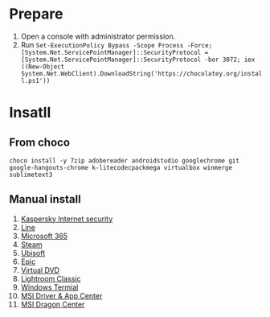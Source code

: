 # Prepare

1. Open a console with administrator permission.
2. Run `Set-ExecutionPolicy Bypass -Scope Process -Force; [System.Net.ServicePointManager]::SecurityProtocol = [System.Net.ServicePointManager]::SecurityProtocol -bor 3072; iex ((New-Object System.Net.WebClient).DownloadString('https://chocolatey.org/install.ps1'))`

# Insatll

## From choco

```
choco install -y 7zip adobereader androidstudio googlechrome git google-hangouts-chrome k-litecodecpackmega virtualbox winmerge sublimetext3
```

## Manual install

1. [Kaspersky Internet security](https://www.kaspersky.com.tw/free-trials/home-security/internet-security)
2. [Line](https://line.me/zh-hant/download)
3. [Microsoft 365](https://account.microsoft.com/services/microsoft365/install?OCID=PROD_Office_CONS_MyAccount_Migration&refd=www.office.com)
4. [Steam](https://store.steampowered.com/)
5. [Ubisoft](https://uplay.ubisoft.com/en-GB)
6. [Epic](https://www.epicgames.com/unrealtournament/en-US/download)
7. [Virtual DVD](https://ohsoft.net/eng/vdvd/download.php?cate=1003)
8. [Lightroom Classic](https://helpx.adobe.com/tw/lightroom-classic/get-started.html)
8. [Windows Termial](https://www.microsoft.com/zh-tw/p/windows-terminal/9n0dx20hk701?activetab=pivot:overviewtab)
9. [MSI Driver & App Center](https://www.microsoft.com/zh-tw/p/msi-driver-app-center/9p9wdh947752?rtc=1&activetab=pivot:overviewtab)
10. [MSI Dragon Center](https://www.microsoft.com/zh-tw/p/msi-dragon-center/9nh7n2bv1cqq?activetab=pivot:overviewtab)
